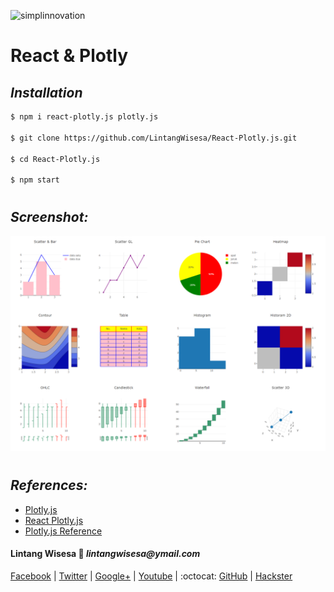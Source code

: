 ![simplinnovation](https://4.bp.blogspot.com/-f7YxPyqHAzY/WJ6VnkvE0SI/AAAAAAAADTQ/0tDQPTrVrtMAFT-q-1-3ktUQT5Il9FGdQCLcB/s350/simpLINnovation1a.png)

# React & Plotly

## _Installation_

```bash
$ npm i react-plotly.js plotly.js

$ git clone https://github.com/LintangWisesa/React-Plotly.js.git

$ cd React-Plotly.js

$ npm start
```
#

## _Screenshot:_

![lintang](./screenshot.png)

#

## _References:_
- [Plotly.js](https://plot.ly/javascript/)
- [React Plotly.js](https://plot.ly/javascript/react/)
- [Plotly.js Reference](https://plot.ly/javascript/reference/)

#### Lintang Wisesa :love_letter: _lintangwisesa@ymail.com_

[Facebook](https://www.facebook.com/lintangbagus) | 
[Twitter](https://twitter.com/Lintang_Wisesa) |
[Google+](https://plus.google.com/u/0/+LintangWisesa1) |
[Youtube](https://www.youtube.com/user/lintangbagus) | 
:octocat: [GitHub](https://github.com/LintangWisesa) |
[Hackster](https://www.hackster.io/lintangwisesa)
